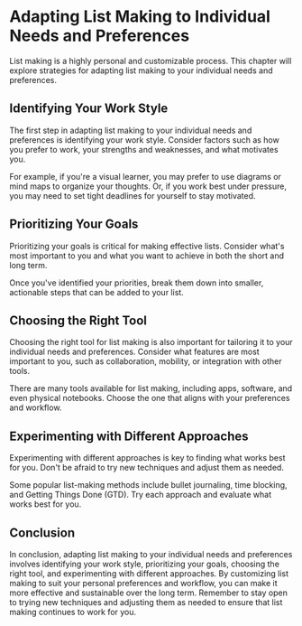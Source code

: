 Adapting List Making to Individual Needs and Preferences
========================================================================================================

List making is a highly personal and customizable process. This chapter will explore strategies for adapting list making to your individual needs and preferences.

Identifying Your Work Style
---------------------------

The first step in adapting list making to your individual needs and preferences is identifying your work style. Consider factors such as how you prefer to work, your strengths and weaknesses, and what motivates you.

For example, if you're a visual learner, you may prefer to use diagrams or mind maps to organize your thoughts. Or, if you work best under pressure, you may need to set tight deadlines for yourself to stay motivated.

Prioritizing Your Goals
-----------------------

Prioritizing your goals is critical for making effective lists. Consider what's most important to you and what you want to achieve in both the short and long term.

Once you've identified your priorities, break them down into smaller, actionable steps that can be added to your list.

Choosing the Right Tool
-----------------------

Choosing the right tool for list making is also important for tailoring it to your individual needs and preferences. Consider what features are most important to you, such as collaboration, mobility, or integration with other tools.

There are many tools available for list making, including apps, software, and even physical notebooks. Choose the one that aligns with your preferences and workflow.

Experimenting with Different Approaches
---------------------------------------

Experimenting with different approaches is key to finding what works best for you. Don't be afraid to try new techniques and adjust them as needed.

Some popular list-making methods include bullet journaling, time blocking, and Getting Things Done (GTD). Try each approach and evaluate what works best for you.

Conclusion
----------

In conclusion, adapting list making to your individual needs and preferences involves identifying your work style, prioritizing your goals, choosing the right tool, and experimenting with different approaches. By customizing list making to suit your personal preferences and workflow, you can make it more effective and sustainable over the long term. Remember to stay open to trying new techniques and adjusting them as needed to ensure that list making continues to work for you.


